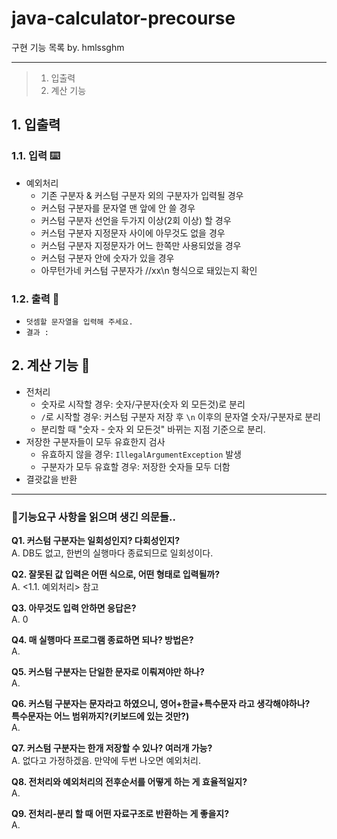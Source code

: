 # java-calculator-precourse
구현 기능 목록 by. hmlssghm
***
>1. 입출력 
>2. 계산 기능

## 1. 입출력
### 1.1. 입력 ⌨️
- 예외처리
  - 기존 구분자 & 커스텀 구분자 외의 구분자가 입력될 경우
  - 커스텀 구분자를 문자열 맨 앞에 안 쓸 경우
  - 커스텀 구분자 선언을 두가지 이상(2회 이상) 할 경우
  - 커스텀 구분자 지정문자 사이에 아무것도 없을 경우
  - 커스텀 구분자 지정문자가 어느 한쪽만 사용되었을 경우
  - 커스텀 구분자 안에 숫자가 있을 경우
  - 아무턴가네 커스텀 구분자가 //xx\n 형식으로 돼있는지 확인
### 1.2. 출력 💬
- `덧셈할 문자열을 입력해 주세요.`
- `결과 : `

## 2. 계산 기능 🧮
- 전처리
  - 숫자로 시작할 경우: 숫자/구분자(숫자 외 모든것)로 분리
  - `/`로 시작할 경우: 커스텀 구분자 저장 후 `\n` 이후의 문자열 숫자/구분자로 분리
  - 분리할 때 "숫자 - 숫자 외 모든것" 바뀌는 지점 기준으로 분리.
- 저장한 구분자들이 모두 유효한지 검사
  - 유효하지 않을 경우: `IllegalArgumentException` 발생
  - 구분자가 모두 유효할 경우: 저장한 숫자들 모두 더함
- 결괏값을 반환

***
### 🤔기능요구 사항을 읽으며 생긴 의문들..
**Q1. 커스텀 구분자는 일회성인지? 다회성인지?**   
A. DB도 없고, 한번의 실행마다 종료되므로 일회성이다.   

**Q2. 잘못된 값 입력은 어떤 식으로, 어떤 형태로 입력될까?**   
A. <1.1. 예외처리> 참고   

**Q3. 아무것도 입력 안하면 응답은?**   
A. 0   

**Q4. 매 실행마다 프로그램 종료하면 되나? 방법은?**   
A.   

**Q5. 커스텀 구분자는 단일한 문자로 이뤄져야만 하나?**    
A.   

**Q6. 커스텀 구분자는 문자라고 하였으니, 영어+한글+특수문자 라고 생각해야하나?   
특수문자는 어느 범위까지?(키보드에 있는 것만?)**   
A.    

**Q7. 커스텀 구분자는 한개 저장할 수 있나? 여러개 가능?**   
A. 없다고 가정하겠음. 만약에 두번 나오면 예외처리.    

**Q8. 전처리와 예외처리의 전후순서를 어떻게 하는 게 효율적일지?**   
A.    

**Q9. 전처리-분리 할 때 어떤 자료구조로 반환하는 게 좋을지?**   
A.    